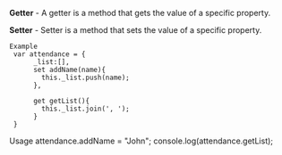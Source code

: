 **Getter** - A getter is a method that gets the value of a specific property.

**Setter** - Setter is a method that sets the value of a specific property.

```
Example
 var attendance = {
      _list:[],
      set addName(name){
        this._list.push(name);
      },
      
      get getList(){
        this._list.join(', ');
      }
 }
```
 
 Usage
 attendance.addName = "John";
 console.log(attendance.getList);
